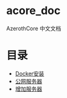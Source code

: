 # acore_doc
AzerothCore 中文文档

# 目录
* [Docker安装](教程/Docker安装.md)
* [公网服务器](教程/公网服务器.md)
* [增加服务器](教程/增加服务器.md)


